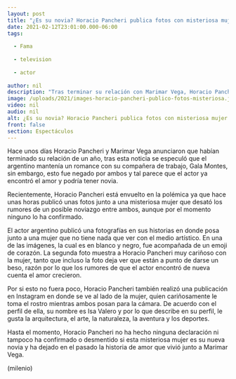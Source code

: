 ```yaml
---
layout: post
title: "¿Es su novia? Horacio Pancheri publica fotos con misteriosa mujer"
date: 2021-02-12T23:01:00.000-06:00
tags:
  
  - Fama
  
  - television
  
  - actor
  
author: nil
description: "Tras terminar su relación con Marimar Vega, Horacio Pancheri publicó unas fotos con una misteriosa mujer, ¿es su novia? "
image: /uploads/2021/images-horacio-pancheri-publico-fotos-misteriosa.jpg
video: nil
audio: nil
alt: ¿Es su novia? Horacio Pancheri publica fotos con misteriosa mujer
front: false
section: Espectáculos
---
```


Hace unos días Horacio Pancheri y Marimar Vega anunciaron que habían terminado su relación de un año, tras esta noticia se especuló que el argentino mantenía un romance con su compañera de trabajo, Gala Montes, sin embargo, esto fue negado por ambos y tal parece que el actor ya encontró el amor y podría tener novia.

Recientemente, Horacio Pancheri está envuelto en la polémica ya que hace unas horas publicó unas fotos junto a una misteriosa mujer que desató los rumores de un posible noviazgo entre ambos, aunque por el momento ninguno lo ha confirmado. 

El actor argentino publicó una fotografías en sus historias en donde posa junto a una mujer que no tiene nada que ver con el medio artístico. En una de las imágenes, la cual es en blanco y negro, fue acompañada de un emoji de corazón. 
La segunda foto muestra a Horacio Pancheri muy cariñoso con la mujer, tanto que incluso la foto deja ver que están a punto de darse un beso, razón por lo que los rumores de que el actor encontró de nueva cuenta el amor crecieron. 

Por si esto no fuera poco, Horacio Pancheri también realizó una publicación en Instagram en donde se ve al lado de la mujer, quien cariñosamente le toma el rostro mientras ambos posan para la cámara. 
De acuerdo con el perfil de ella, su nombre es Isa Valero y por lo que describe en su perfil, le gusta la arquitectura, el arte, la naturaleza, la aventura y los deportes. 

Hasta el momento, Horacio Pancheri no ha hecho ninguna declaración ni tampoco ha confirmado o desmentido si esta misteriosa mujer es su nueva novia y ha dejado en el pasado la historia de amor que vivió junto a Marimar Vega. 

(milenio)